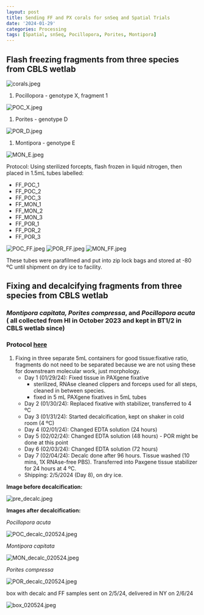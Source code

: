 ```yaml
---
layout: post
title: Sending FF and PX corals for snSeq and Spatial Trials
date: '2024-01-29'
categories: Processing
tags: [Spatial, snSeq, Pocillopora, Porites, Montipora]
---
```


## Flash freezing fragments from three species from CBLS wetlab

![corals.jpeg](https://github.com/zdellaert/ZD_Putnam_Lab_Notebook/blob/master/images/snSeq/corals.jpeg?raw=true)

1. Pocillopora - genotype X, fragment 1

![POC_X.jpeg](https://github.com/zdellaert/ZD_Putnam_Lab_Notebook/blob/master/images/snSeq/POC_X.jpeg?raw=true)

1. Porites - genotype  D

![POR_D.jpeg](https://github.com/zdellaert/ZD_Putnam_Lab_Notebook/blob/master/images/snSeq/POR_D.jpeg?raw=true)

1. Montipora - genotype E

![MON_E.jpeg](https://github.com/zdellaert/ZD_Putnam_Lab_Notebook/blob/master/images/snSeq/MON_E.jpeg?raw=true)

Protocol: Using sterilized forcepts, flash frozen in liquid nitrogen, then placed in 1.5mL tubes labelled:

- FF_POC_1
- FF_POC_2
- FF_POC_3
- FF_MON_1
- FF_MON_2
- FF_MON_3
- FF_POR_1
- FF_POR_2
- FF_POR_3

![POC_FF.jpeg](https://github.com/zdellaert/ZD_Putnam_Lab_Notebook/blob/master/images/snSeq/POC_FF.jpeg?raw=true)
![POR_FF.jpeg](https://github.com/zdellaert/ZD_Putnam_Lab_Notebook/blob/master/images/snSeq/POR_FF.jpeg?raw=true)
![MON_FF.jpeg](https://github.com/zdellaert/ZD_Putnam_Lab_Notebook/blob/master/images/snSeq/MON_FF.jpeg?raw=true)

These tubes were parafilmed and put into zip lock bags and stored at -80 ºC until shipment on dry ice to facility.

## Fixing and decalcifying fragments from three species from CBLS wetlab

### *Montipora capitata, Porites compressa*, and *Pocillopora acuta* ( all collected from HI in October 2023 and kept in BT1/2 in CBLS wetlab since)

### Protocol [here](https://zdellaert.github.io/ZD_Putnam_Lab_Notebook/PAXgene-Fix-Decalc-Protocol/)

1. Fixing in three separate 5mL containers for good tissue:fixative ratio, fragments do not need to be separated because we are not using these for downstream molecular work, just morphology.
    - Day 1 (01/29/24): Fixed tissue in PAXgene fixative
      - sterilized, RNAse cleaned clippers and forceps used for all steps, cleaned in between species.
      - fixed in 5 mL PAXgene fixatives in 5mL tubes
    - Day 2 (01/30/24): Replaced fixative with stabilizer, transferred to 4 ºC
    - Day 3 (01/31/24): Started decalcification, kept on shaker in cold room (4 ºC)
    - Day 4 (02/01/24): Changed EDTA solution (24 hours)
    - Day 5 (02/02/24): Changed EDTA solution (48 hours) - POR might be done at this point
    - Day 6 (02/03/24): Changed EDTA solution (72 hours)
    - Day 7 (02/04/24): Decalc done after 96 hours. Tissue washed (10 mins, 1X RNAse-free PBS). Transferred into Paxgene tissue stabilizer for 24 hours at 4 ºC.
    - Shipping: 2/5/2024 (Day 8), on dry ice.

**Image before decalcification:**

![pre_decalc.jpeg](https://github.com/zdellaert/ZD_Putnam_Lab_Notebook/blob/master/images/snSeq/pre_decalc.jpeg?raw=true)

**Images after decalcification:**

*Pocillopora acuta*

![POC_decalc_020524.jpeg](https://github.com/zdellaert/ZD_Putnam_Lab_Notebook/blob/master/images/snSeq/POC_decalc_020524.jpeg?raw=true)

*Montipora capitata*

![MON_decalc_020524.jpeg](https://github.com/zdellaert/ZD_Putnam_Lab_Notebook/blob/master/images/snSeq/MON_decalc_020524.jpeg?raw=true)

*Porites compressa*

![POR_decalc_020524.jpeg](https://github.com/zdellaert/ZD_Putnam_Lab_Notebook/blob/master/images/snSeq/POR_decalc_020524.jpeg?raw=true)

box with decalc and FF samples sent on 2/5/24, delivered in NY on 2/6/24

![box_020524.jpeg](https://github.com/zdellaert/ZD_Putnam_Lab_Notebook/blob/master/images/snSeq/box_020524.jpeg?raw=true)